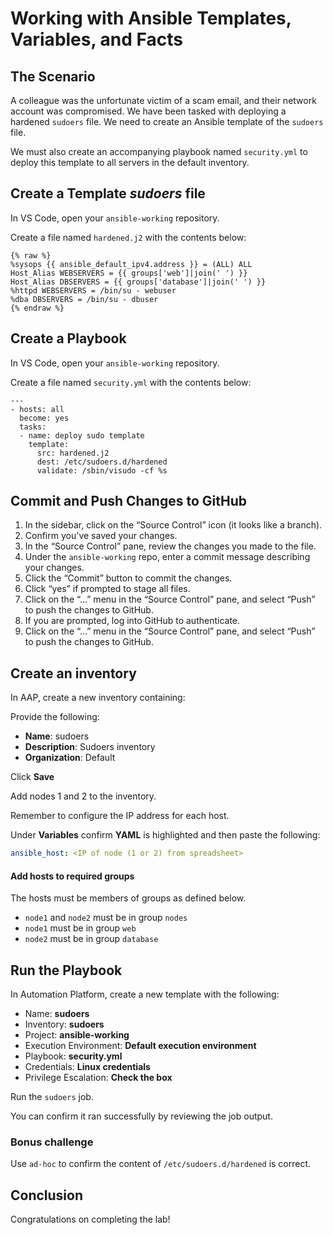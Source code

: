 # Working with Ansible Templates, Variables, and Facts

## The Scenario

A colleague was the unfortunate victim of a scam email, and their network account was compromised. We have been tasked with deploying a hardened `sudoers` file. We need to create an Ansible template of the `sudoers` file.

We must also create an accompanying playbook named `security.yml` to deploy this template to all servers in the default inventory.



## Create a Template *sudoers* file

In VS Code, open your `ansible-working` repository.

Create a file named `hardened.j2` with the contents below:

```
{% raw %}
%sysops {{ ansible_default_ipv4.address }} = (ALL) ALL
Host_Alias WEBSERVERS = {{ groups['web']|join(' ') }}
Host_Alias DBSERVERS = {{ groups['database']|join(' ') }}
%httpd WEBSERVERS = /bin/su - webuser
%dba DBSERVERS = /bin/su - dbuser
{% endraw %}
```



## Create a Playbook

In VS Code, open your `ansible-working` repository.

Create a file named `security.yml` with the contents below:

```
---
- hosts: all
  become: yes
  tasks:
  - name: deploy sudo template
    template:
      src: hardened.j2
      dest: /etc/sudoers.d/hardened
      validate: /sbin/visudo -cf %s
```



## Commit and Push Changes to GitHub

1. In the sidebar, click on the “Source Control” icon (it looks like a branch).
2. Confirm you've saved your changes.
3. In the “Source Control” pane, review the changes you made to the file.
4. Under the `ansible-working` repo, enter a commit message describing your changes.
5. Click the “Commit” button to commit the changes.
6. Click “yes” if prompted to stage all files. 
7. Click on the “…” menu in the “Source Control” pane, and select “Push” to push the changes to GitHub.
8. If you are prompted, log into GitHub to authenticate.
9. Click on the “…” menu in the “Source Control” pane, and select “Push” to push the changes to GitHub.



## Create an inventory

In AAP, create a new inventory containing: 

Provide the following:

* **Name**:  sudoers
* **Description**: Sudoers inventory
* **Organization**: Default

Click **Save**

Add nodes 1 and 2 to the inventory. 

Remember to configure the IP address for each host. 

Under **Variables** confirm **YAML** is highlighted and then paste the following:

```yaml
ansible_host: <IP of node (1 or 2) from spreadsheet> 
```



#### Add hosts to required groups

The hosts must be members of groups as defined below. 

* `node1` and `node2` must be in group `nodes`
* `node1` must be in group `web`
* `node2` must be in group `database`



## Run the Playbook

In Automation Platform, create a new template with the following: 

* Name: **sudoers**
* Inventory: **sudoers**
* Project: **ansible-working**
* Execution Environment: **Default execution environment**
* Playbook: **security.yml**
* Credentials: **Linux credentials**
* Privilege Escalation: **Check the box**



Run the `sudoers` job.

You can confirm it ran successfully by reviewing the job output. 





### Bonus challenge

Use `ad-hoc` to confirm the content of `/etc/sudoers.d/hardened` is correct. 



## Conclusion

Congratulations on completing the lab!
